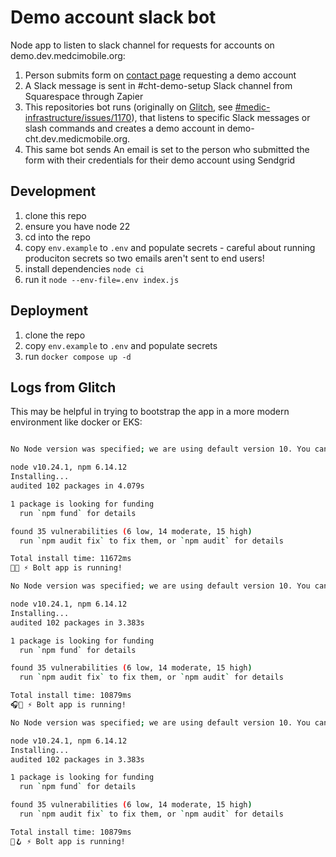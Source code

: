 # Demo account slack bot

Node app to listen to slack channel for requests for accounts on demo.dev.medcimobile.org:

1. Person submits form on [contact page](https://communityhealthtoolkit.org/contact) requesting  a demo account 
2. A Slack message is sent in #cht-demo-setup Slack channel from Squarespace through Zapier
3. This repositories  bot runs (originally on [Glitch](https://glitch.com/edit/#!/pattern-sulfur?path=index.js%3A334%3A112), see [#medic-infrastructure/issues/1170](https://github.com/medic/medic-infrastructure/issues/1170)), that listens to specific Slack messages or slash commands and creates a demo account in demo-cht.dev.medicmobile.org.
4. This same bot sends An email is set to the person who submitted the form with their credentials for their demo account using Sendgrid

## Development

1. clone this repo
2. ensure you have node 22 
3. cd into the repo 
4. copy `env.example` to `.env` and populate secrets - careful about running produciton secrets so two emails aren't sent to end users!
5. install dependencies `node ci`
6. run it `node --env-file=.env index.js`

## Deployment

1. clone the repo
2. copy `env.example` to `.env` and populate secrets 
3. run `docker compose up -d`

## Logs from Glitch

This may be helpful in trying to bootstrap the app in a more modern environment like docker or EKS:


```bash

No Node version was specified; we are using default version 10. You can change this in package.json: https://help.glitch.com/hc/en-us/articles/16287495688845-Can-I-change-the-version-of-node-js-my-project-uses-

node v10.24.1, npm 6.14.12
Installing...
audited 102 packages in 4.079s

1 package is looking for funding
  run `npm fund` for details

found 35 vulnerabilities (6 low, 14 moderate, 15 high)
  run `npm audit fix` to fix them, or `npm audit` for details

Total install time: 11672ms
🔼💮 ⚡️ Bolt app is running!

No Node version was specified; we are using default version 10. You can change this in package.json: https://help.glitch.com/hc/en-us/articles/16287495688845-Can-I-change-the-version-of-node-js-my-project-uses-

node v10.24.1, npm 6.14.12
Installing...
audited 102 packages in 3.383s

1 package is looking for funding
  run `npm fund` for details

found 35 vulnerabilities (6 low, 14 moderate, 15 high)
  run `npm audit fix` to fix them, or `npm audit` for details

Total install time: 10879ms
🎧🖤 ⚡️ Bolt app is running!

No Node version was specified; we are using default version 10. You can change this in package.json: https://help.glitch.com/hc/en-us/articles/16287495688845-Can-I-change-the-version-of-node-js-my-project-uses-

node v10.24.1, npm 6.14.12
Installing...
audited 102 packages in 3.383s

1 package is looking for funding
  run `npm fund` for details

found 35 vulnerabilities (6 low, 14 moderate, 15 high)
  run `npm audit fix` to fix them, or `npm audit` for details

Total install time: 10879ms
🥄🪝 ⚡️ Bolt app is running!
```
